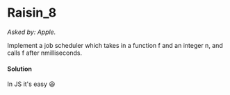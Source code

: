 # Raisin_8

*Asked by: Apple.*

Implement a job scheduler which takes in a function f and an integer n, and calls f after nmilliseconds.

#### Solution

In JS it's easy :satisfied:
